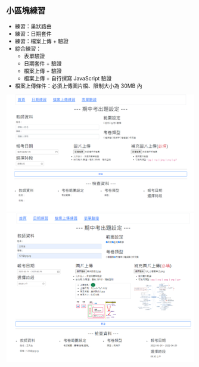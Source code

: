 <h2>小區塊練習</h2>
  <ul>
    <li>練習：巢狀路由</li>
    <li>練習：日期套件</li>
    <li>練習：檔案上傳 + 驗證</li>
    <li>綜合練習：
    <ul>
      <li>表單驗證</li>
      <li>日期套件 + 驗證</li>
      <li>檔案上傳 + 驗證</li>
      <li>檔案上傳 + 自行撰寫 JavaScript 驗證</li>
    </ul>
    <li>檔案上傳條件：必須上傳圖片檔、限制大小為 30MB 內</li>
  </ul>
  <img src="https://github.com/MizuYang/small-scale-practice/blob/main/src/assets/images/%E5%A1%AB%E5%AF%AB%E5%89%8DA.png?raw=true" alt="表單填寫前的圖片">
  <img src="https://github.com/MizuYang/small-scale-practice/blob/main/src/assets/images/%E5%A1%AB%E5%AF%AB%E5%AE%8C%E7%95%A2A.png?raw=true" alt="表單填寫後的圖片">
